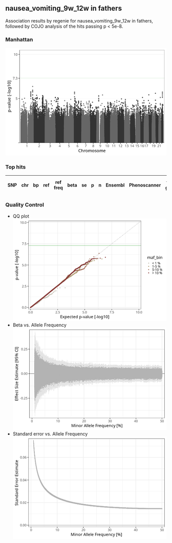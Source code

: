 ## nausea_vomiting_9w_12w in fathers
Association results by regenie for nausea_vomiting_9w_12w in fathers, followed by COJO analysis of the hits passing p < 5e-8.
### Manhattan
![](figures/pop_fathers_pheno_nausea_vomiting_9w_12w_mh.png)
### Top hits
| SNP | chr | bp | ref | ref freq | beta | se | p | n | Ensembl | Phenoscanner | freq geno | b joint | b joint se | p joint | ld r |
| --- | --- | -- | --- | -------- | ---- | -- | - | - | ------- | ------------ | --------- | ------- | ---------- | ------- | ---- |
### Quality Control
- QQ plot
![](figures/pop_fathers_pheno_nausea_vomiting_9w_12w_qq.png)
- Beta vs. Allele Frequency
![](figures/pop_fathers_pheno_nausea_vomiting_9w_12w_beta_af.png)
- Standard error vs. Allele Frequency
![](figures/pop_fathers_pheno_nausea_vomiting_9w_12w_se_af.png)
